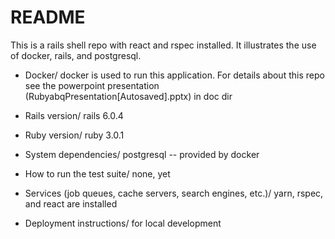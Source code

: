 # README

This is a rails shell repo with react and rspec installed.
It illustrates the use of docker, rails, and postgresql.

* Docker/
  docker is used to run this application. 
  For details about this repo see the powerpoint presentation
  (RubyabqPresentation[Autosaved].pptx) in doc dir

* Rails version/
	rails 6.0.4

* Ruby version/
	ruby 3.0.1

* System dependencies/
	postgresql -- provided by docker

* How to run the test suite/
	none, yet

* Services (job queues, cache servers, search engines, etc.)/
	yarn, rspec, and react are installed

* Deployment instructions/
	for local development
